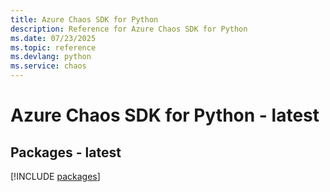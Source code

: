 ```yaml
---
title: Azure Chaos SDK for Python
description: Reference for Azure Chaos SDK for Python
ms.date: 07/23/2025
ms.topic: reference
ms.devlang: python
ms.service: chaos
---
```

# Azure Chaos SDK for Python - latest
## Packages - latest
[!INCLUDE [packages](chaos-index.md)]